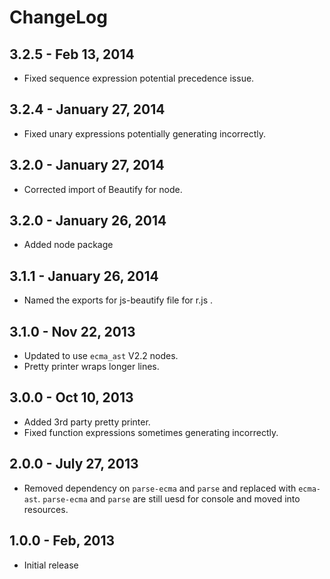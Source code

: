 # ChangeLog #

## 3.2.5 - Feb 13, 2014
* Fixed sequence expression potential precedence issue.

## 3.2.4 - January 27, 2014
* Fixed unary expressions potentially generating incorrectly.

## 3.2.0 - January 27, 2014
* Corrected import of Beautify for node.

## 3.2.0 - January 26, 2014
* Added node package

## 3.1.1 - January 26, 2014
* Named the exports for js-beautify file for r.js .

## 3.1.0 - Nov 22, 2013
* Updated to use `ecma_ast` V2.2 nodes.
* Pretty printer wraps longer lines.

## 3.0.0 - Oct 10, 2013
* Added 3rd party pretty printer.
* Fixed function expressions sometimes generating incorrectly.

## 2.0.0 - July 27, 2013
* Removed dependency on `parse-ecma` and `parse` and replaced with `ecma-ast`.
  `parse-ecma` and `parse` are still uesd for console and moved into resources.

## 1.0.0 - Feb, 2013
* Initial release
